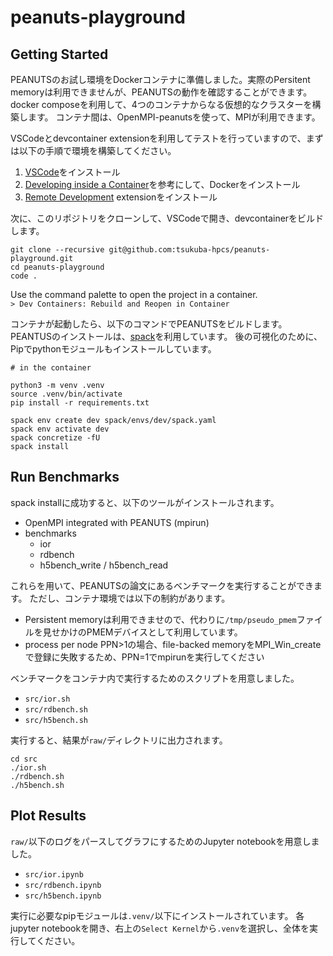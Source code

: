 # peanuts-playground

## Getting Started
PEANUTSのお試し環境をDockerコンテナに準備しました。実際のPersitent memoryは利用できませんが、PEANUTSの動作を確認することができます。
docker composeを利用して、4つのコンテナからなる仮想的なクラスターを構築します。
コンテナ間は、OpenMPI-peanutsを使って、MPIが利用できます。

VSCodeとdevcontainer extensionを利用してテストを行っていますので、まずは以下の手順で環境を構築してください。
1. [VSCode](https://code.visualstudio.com/)をインストール
2. [Developing inside a Container](https://code.visualstudio.com/docs/devcontainers/containers)を参考にして、Dockerをインストール
3. [Remote Development](https://marketplace.visualstudio.com/items?itemName=ms-vscode-remote.vscode-remote-extensionpack) extensionをインストール

次に、このリポジトリをクローンして、VSCodeで開き、devcontainerをビルドします。

```console
git clone --recursive git@github.com:tsukuba-hpcs/peanuts-playground.git
cd peanuts-playground
code .
```

Use the command palette to open the project in a container.  
`> Dev Containers: Rebuild and Reopen in Container`

コンテナが起動したら、以下のコマンドでPEANUTSをビルドします。
PEANTUSのインストールは、[spack](https://spack.io/)を利用しています。
後の可視化のために、Pipでpythonモジュールもインストールしています。
```console
# in the container

python3 -m venv .venv
source .venv/bin/activate
pip install -r requirements.txt

spack env create dev spack/envs/dev/spack.yaml
spack env activate dev
spack concretize -fU
spack install
```

## Run Benchmarks
spack installに成功すると、以下のツールがインストールされます。
- OpenMPI integrated with PEANUTS (mpirun)
- benchmarks
  - ior
  - rdbench
  - h5bench_write / h5bench_read

これらを用いて、PEANUTSの論文にあるベンチマークを実行することができます。
ただし、コンテナ環境では以下の制約があります。
- Persistent memoryは利用できませので、代わりに`/tmp/pseudo_pmem`ファイルを見せかけのPMEMデバイスとして利用しています。
- process per node PPN>1の場合、file-backed memoryをMPI_Win_createで登録に失敗するため、PPN=1でmpirunを実行してください

ベンチマークをコンテナ内で実行するためのスクリプトを用意しました。
- `src/ior.sh`
- `src/rdbench.sh`
- `src/h5bench.sh`

実行すると、結果が`raw/`ディレクトリに出力されます。

```console
cd src
./ior.sh
./rdbench.sh
./h5bench.sh
```


## Plot Results
`raw/`以下のログをパースしてグラフにするためのJupyter notebookを用意しました。
- `src/ior.ipynb`
- `src/rdbench.ipynb`
- `src/h5bench.ipynb`

実行に必要なpipモジュールは`.venv/`以下にインストールされています。
各jupyter notebookを開き、右上の`Select Kernel`から`.venv`を選択し、全体を実行してください。
